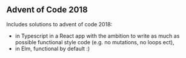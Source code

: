 ## Advent of Code 2018

Includes solutions to advent of code 2018:

- in Typescript in a React app with the ambition to write as much as possible
  functional style code (e.g. no mutations, no loops ect),
- in Elm, functional by default :)

